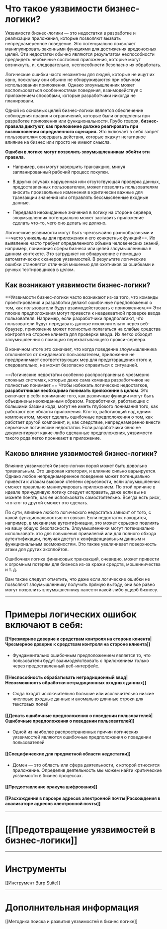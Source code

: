 
# Что такое уязвимости бизнес-логики?

Уязвимости бизнес-логики — это недостатки в разработке и реализации приложения, которые позволяют вызвать непреднамеренное поведение. Это потенциально позволяет манипулировать законными функциями для достижения вредоносных целей. Эти недостатки обычно являются результатом неспособности предвидеть необычные состояния приложения, которые могут возникнуть, и, следовательно, неспособности безопасно их обработать.

Логические ошибки часто незаметны для людей, которые не ищут их явно, поскольку они обычно не обнаруживаются при обычном использовании приложения. Однако злоумышленник может воспользоваться особенностями поведения, взаимодействуя с приложением способами, которые разработчики никогда не планировали.

Одной из основных целей бизнес-логики является обеспечение соблюдения правил и ограничений, которые были определены при разработке приложения или функциональности. Грубо говоря, **бизнес-правила диктуют, как приложение должно реагировать при возникновении определенного сценария.** Это включает в себя запрет пользователям совершать действия, которые окажут негативное влияние на бизнес или просто не имеют смысла.

**Ошибки в логике могут позволить злоумышленникам обойти эти правила.** 
- Например, они могут завершить транзакцию, минуя запланированный рабочий процесс покупки. 

- В других случаях нарушенная или отсутствующая проверка данных, предоставленных пользователем, может позволить пользователям вносить произвольные изменения в критически важные для транзакции значения или отправлять бессмысленные входные данные. 

- Передавая неожиданные значения в логику на стороне сервера, злоумышленник потенциально может заставить приложение сделать что-то, чего оно делать не должно.

Логические уязвимости могут быть чрезвычайно разнообразными и ==часто уникальны для приложения и его конкретных функций==. Их выявление часто требует определенного объема человеческих знаний, например, понимания сферы бизнеса или целей злоумышленника в данном контексте. Это затрудняет их обнаружение с помощью автоматических сканеров уязвимостей. В результате логические ошибки становятся отличной мишенью для охотников за ошибками и ручных тестировщиков в целом.

## Как возникают уязвимости бизнес-логики?

==Уязвимости бизнес-логики часто возникают из-за того, что команды проектирования и разработки делают ошибочные предположения о том, как пользователи будут взаимодействовать с приложением.== Эти плохие предположения могут привести к неадекватной проверке ввода пользователя. Например, если разработчики предполагают, что пользователи будут передавать данные исключительно через веб-браузер, приложение может полностью полагаться на слабые средства контроля на стороне клиента для проверки ввода. Их легко обходит злоумышленник с помощью перехватывающего прокси-сервера.

В конечном итоге это означает, что когда поведение злоумышленника отклоняется от ожидаемого пользователем, приложение не предпринимает соответствующих мер для предотвращения этого и, следовательно, не может безопасно справиться с ситуацией.

==Логические недостатки особенно распространены в чрезмерно сложных системах, которые даже сама команда разработчиков не полностью понимает.== Чтобы избежать логических недостатков, **разработчикам необходимо понимать приложение в целом**. Это включает в себя понимание того, как различные функции могут быть объединены неожиданным образом. Разработчики, работающие с большими базами кода, могут не иметь глубокого понимания того, как работают все области приложения. Кто-то, работающий над одним компонентом, может сделать ошибочные предположения о том, как работает другой компонент, и, как следствие, непреднамеренно внести серьезные логические недостатки. Если разработчики явно не документируют какие-либо сделанные предположения, уязвимости такого рода легко проникают в приложение.

## Каково влияние уязвимостей бизнес-логики?

Влияние уязвимостей бизнес-логики порой может быть довольно тривиальным. Это широкая категория, и влияние сильно варьируется. Однако любое непреднамеренное поведение может потенциально привести к атакам высокой степени серьезности, если злоумышленник сможет правильно манипулировать приложением. По этой причине в идеале причудливую логику следует исправить, даже если вы не можете понять, как ее использовать самостоятельно. Всегда есть риск, что кто-то другой сможет это сделать.

По сути, влияние любого логического недостатка зависит от того, с какой функциональностью он связан. Если недостаток находится, например, в механизме аутентификации, это может серьезно повлиять на вашу общую безопасность. Злоумышленники могут потенциально использовать это для повышения привилегий или для полного обхода аутентификации, получая доступ к конфиденциальным данным и функциональным возможностям. Это также увеличивает поверхность атаки для других эксплойтов.

Ошибочная логика финансовых транзакций, очевидно, может привести к огромным потерям для бизнеса из-за кражи средств, мошенничества и т. д.

Вам также следует отметить, что даже если логические ошибки не позволяют злоумышленнику получить прямую выгоду, они все равно могут позволить злоумышленнику нанести какой-либо ущерб бизнесу.

----
# Примеры логических ошибок включают в себя:

#### [[Чрезмерное доверие к средствам контроля на стороне клиента|Чрезмерное доверие к средствам контроля на стороне клиента]]
- Фундаментально ошибочным предположением является то, что пользователи будут взаимодействовать с приложением только через предоставленный веб-интерфейс. 

#### [[Неспособность обрабатывать нетрадиционный ввод|Невозможность обработки нетрадиционных входных данных]]
- Сюда входят исключительно большие или исключительно низкие числовые входные данные и аномально длинные строки для текстовых полей

#### [[Делать ошибочные предположения о поведении пользователей|Ошибочные предположения о поведении пользователей]]
- Одной из наиболее распространенных причин логических уязвимостей являются ошибочные предположения о поведении пользователей

#### [[Специфические для предметной области недостатки]]
- Домен — это область или сфера деятельности, к которой относится приложение. Определив деятельность мы можем найти критические уязвимости в бизнес процессах.

#### [[Предоставление оракула шифрования]]



#### [[Расхождения в парсере адресов электронной почты|Расхождения в анализаторе адресов электронной почты]]



----
# [[Предотвращение уязвимостей в бизнес-логики]]

----
# Инструменты

[[Инструмент Burp Suite]]

----
# Дополнительная информация

[[Методика поиска и развития уязвимостей в бизнес логике]]